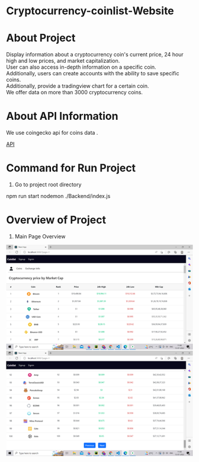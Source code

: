 # Cryptocurrency-coinlist-Website

# About Project 

Display information about a cryptocurrency coin's current price, 24 hour high and low prices, and market capitalization. <br>
User can also access in-depth information on a specific coin. <br>
Additionally, users can create accounts with the ability to save specific coins. <br>
Additionally, provide a tradingview chart for a certain coin. <br>
We offer data on more than 3000 cryptocurrency coins. <br>

# About API Information 

We use coingecko api for coins data .

[API](https://www.coingecko.com/) 

# Command for Run Project 

1. Go to project root directory 

npm run start
nodemon ./Backend/index.js 

# Overview of Project

1. Main Page Overview 

![Oveview1](./Overview/Indexpage1.png)
![Oveview1](./Overview/Indexpage2.png)
